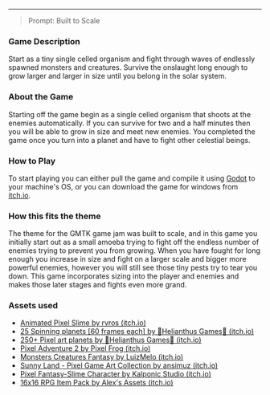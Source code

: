 -----------
> Prompt: Built to Scale
### Game Description

Start as a tiny single celled organism and fight through waves of endlessly spawned monsters and creatures. Survive the onslaught long enough to grow larger and larger in size until you belong in the solar system.

### About the Game

Starting off the game begin as a single celled organism that shoots at the enemies automatically. If you can survive for two and a half minutes then you will be able to grow in size and meet new enemies. You completed the game once you turn into a planet and have to fight other celestial beings.

### How to Play

To start playing you can either pull the game and compile it using [Godot](https://godotengine.org/) to your machine's OS, or you can download the game for windows from [itch.io](https://therealtvmanager.itch.io/i-dont-want-to-be-single-celled-anymore).

### How this fits the theme

The theme for the GMTK game jam was built to scale, and in this game you initially start out as a small amoeba trying to fight off the endless number of enemies trying to prevent you from growing. When you have fought for long enough you increase in size and fight on a larger scale and bigger more powerful enemies, however you will still see those tiny pests try to tear you down. This game incorporates sizing into the player and enemies and makes those later stages and fights even more grand.

### Assets used

- [Animated Pixel Slime by rvros (itch.io)](https://rvros.itch.io/pixel-art-animated-slime)
- [25 Spinning planets [60 frames each] by 🌻Helianthus Games🌻 (itch.io)](https://helianthus-games.itch.io/animated-pixel-art-planets)
- [250+ Pixel art planets by 🌻Helianthus Games🌻 (itch.io)](https://helianthus-games.itch.io/pixel-art-planets)
- [Pixel Adventure 2 by Pixel Frog (itch.io)](https://pixelfrog-assets.itch.io/pixel-adventure-2)
- [Monsters Creatures Fantasy by LuizMelo (itch.io)](https://luizmelo.itch.io/monsters-creatures-fantasy)
- [Sunny Land - Pixel Game Art Collection by ansimuz (itch.io)](https://ansimuz.itch.io/sunny-land-pixel-game-art)
- [Pixel Fantasy-Slime Character by Kalponic Studio (itch.io)](https://kalponic-studio.itch.io/pixel-fantasy-slime-character)
- [16x16 RPG Item Pack by Alex's Assets (itch.io)](https://alexs-assets.itch.io/16x16-rpg-item-pack)



